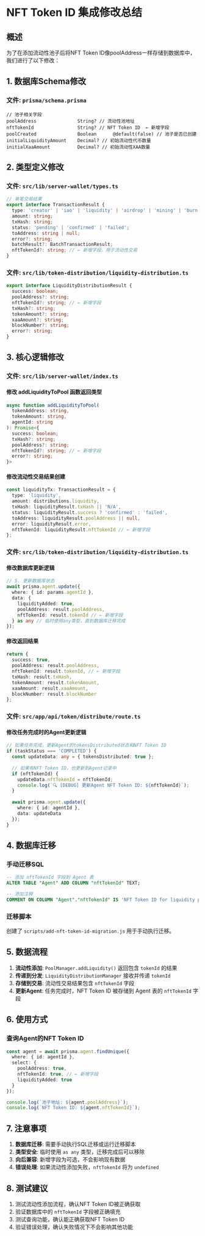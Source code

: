 # NFT Token ID 集成修改总结

## 概述
为了在添加流动性池子后将NFT Token ID像poolAddress一样存储到数据库中，我们进行了以下修改：

## 1. 数据库Schema修改

### 文件: `prisma/schema.prisma`
```prisma
// 池子相关字段
poolAddress               String? // 流动性池地址
nftTokenId                String? // NFT Token ID  ← 新增字段
poolCreated               Boolean      @default(false) // 池子是否已创建
initialLiquidityAmount    Decimal? // 初始流动性代币数量
initialXaaAmount          Decimal? // 初始流动性XAA数量
```

## 2. 类型定义修改

### 文件: `src/lib/server-wallet/types.ts`
```typescript
// 单笔交易结果
export interface TransactionResult {
  type: 'creator' | 'iao' | 'liquidity' | 'airdrop' | 'mining' | 'burn';
  amount: string;
  txHash: string;
  status: 'pending' | 'confirmed' | 'failed';
  toAddress: string | null;
  error?: string;
  batchResult?: BatchTransactionResult;
  nftTokenId?: string; // ← 新增字段，用于流动性交易
}
```

### 文件: `src/lib/token-distribution/liquidity-distribution.ts`
```typescript
export interface LiquidityDistributionResult {
  success: boolean;
  poolAddress?: string;
  nftTokenId?: string; // ← 新增字段
  txHash?: string;
  tokenAmount?: string;
  xaaAmount?: string;
  blockNumber?: string;
  error?: string;
}
```

## 3. 核心逻辑修改

### 文件: `src/lib/server-wallet/index.ts`

#### 修改 addLiquidityToPool 函数返回类型
```typescript
async function addLiquidityToPool(
  tokenAddress: string,
  tokenAmount: string,
  agentId: string
): Promise<{
  success: boolean;
  txHash?: string;
  poolAddress?: string;
  nftTokenId?: string; // ← 新增字段
  error?: string;
}>
```

#### 修改流动性交易结果创建
```typescript
const liquidityTx: TransactionResult = {
  type: 'liquidity',
  amount: distributions.liquidity,
  txHash: liquidityResult.txHash || 'N/A',
  status: liquidityResult.success ? 'confirmed' : 'failed',
  toAddress: liquidityResult.poolAddress || null,
  error: liquidityResult.error,
  nftTokenId: liquidityResult.nftTokenId // ← 新增字段
};
```

### 文件: `src/lib/token-distribution/liquidity-distribution.ts`

#### 修改数据库更新逻辑
```typescript
// 5. 更新数据库状态
await prisma.agent.update({
  where: { id: params.agentId },
  data: {
    liquidityAdded: true,
    poolAddress: result.poolAddress,
    nftTokenId: result.tokenId // ← 新增字段
  } as any // 临时使用any类型，直到数据库迁移完成
});
```

#### 修改返回结果
```typescript
return {
  success: true,
  poolAddress: result.poolAddress,
  nftTokenId: result.tokenId, // ← 新增字段
  txHash: result.txHash,
  tokenAmount: result.tokenAmount,
  xaaAmount: result.xaaAmount,
  blockNumber: result.blockNumber
};
```

### 文件: `src/app/api/token/distribute/route.ts`

#### 修改任务完成时的Agent更新逻辑
```typescript
// 如果任务完成，更新Agent的tokensDistributed状态和NFT Token ID
if (taskStatus === 'COMPLETED') {
  const updateData: any = { tokensDistributed: true };
  
  // 如果有NFT Token ID，也更新到Agent记录中
  if (nftTokenId) {
    updateData.nftTokenId = nftTokenId;
    console.log(`🔍 [DEBUG] 更新Agent NFT Token ID: ${nftTokenId}`);
  }
  
  await prisma.agent.update({
    where: { id: agentId },
    data: updateData
  });
}
```

## 4. 数据库迁移

### 手动迁移SQL
```sql
-- 添加 nftTokenId 字段到 Agent 表
ALTER TABLE "Agent" ADD COLUMN "nftTokenId" TEXT;

-- 添加注释
COMMENT ON COLUMN "Agent"."nftTokenId" IS 'NFT Token ID for liquidity position';
```

### 迁移脚本
创建了 `scripts/add-nft-token-id-migration.js` 用于手动执行迁移。

## 5. 数据流程

1. **流动性添加**: `PoolManager.addLiquidity()` 返回包含 `tokenId` 的结果
2. **传递到分发**: `LiquidityDistributionManager` 接收并传递 `tokenId`
3. **存储到交易**: 流动性交易结果包含 `nftTokenId` 字段
4. **更新Agent**: 任务完成时，NFT Token ID 被存储到 Agent 表的 `nftTokenId` 字段

## 6. 使用方式

### 查询Agent的NFT Token ID
```typescript
const agent = await prisma.agent.findUnique({
  where: { id: agentId },
  select: {
    poolAddress: true,
    nftTokenId: true, // ← 新增字段
    liquidityAdded: true
  }
});

console.log(`池子地址: ${agent.poolAddress}`);
console.log(`NFT Token ID: ${agent.nftTokenId}`);
```

## 7. 注意事项

1. **数据库迁移**: 需要手动执行SQL迁移或运行迁移脚本
2. **类型安全**: 临时使用 `as any` 类型，迁移完成后可以移除
3. **向后兼容**: 新增字段为可选，不会影响现有数据
4. **错误处理**: 如果流动性添加失败，`nftTokenId` 将为 `undefined`

## 8. 测试建议

1. 测试流动性添加流程，确认NFT Token ID被正确获取
2. 验证数据库中的 `nftTokenId` 字段被正确填充
3. 测试查询功能，确认能正确获取NFT Token ID
4. 验证错误处理，确认失败情况下不会影响其他功能 